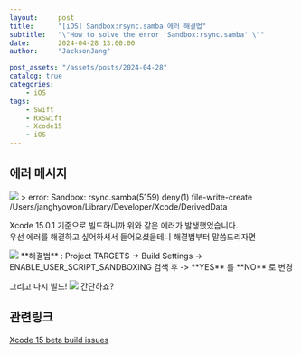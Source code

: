 ```yaml
---
layout:     post
title:      "[iOS] Sandbox:rsync.samba 에러 해결법"
subtitle:   "\"How to solve the error 'Sandbox:rsync.samba' \""
date:       2024-04-28 13:00:00
author:     "JacksonJang"

post_assets: "/assets/posts/2024-04-28"
catalog: true
categories:
    - iOS
tags:
    - Swift
    - RxSwift
    - Xcode15
    - iOS
---
```


## 에러 메시지
<img src="{{ page.post_assets }}/error.png">
> error: Sandbox: rsync.samba(5159) deny(1) file-write-create /Users/janghyowon/Library/Developer/Xcode/DerivedData

Xcode 15.0.1 기준으로 빌드하니까 위와 같은 에러가 발생했었습니다.
<br />
우선 에러를 해결하고 싶어하셔서 들어오셨을테니 해결법부터 말씀드리자면

<img src="{{ page.post_assets }}/Build_Settings.png">
**해결법** : Project TARGETS -> Build Settings -> ENABLE_USER_SCRIPT_SANDBOXING 검색 후 -> **YES** 를 **NO** 로 변경

그리고 다시 빌드!
<img src="{{ page.post_assets }}/Build_Success.png">
간단하죠?

## 관련링크
[Xcode 15 beta build issues](https://forums.developer.apple.com/forums/thread/731041)
